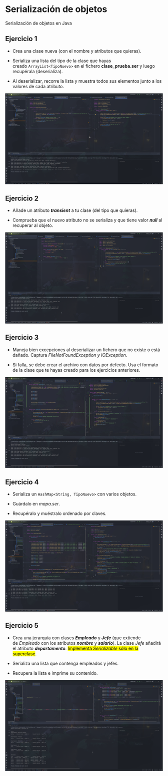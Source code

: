 # Serialización de objetos

Serialización de objetos en Java



## Ejercicio 1

- Crea una clase nueva (con el nombre y atributos que quieras).

- Serializa una lista del tipo de la clase que hayas creado `ArrayList<TipoNuevo>` en el fichero **clase_prueba.ser** y luego recupérala (deserializa). 

- Al deserializar, recorre la lista y muestra todos sus elementos junto a los valores de cada atributo.

![](img/1.png)



## Ejercicio 2

- Añade un atributo ***transient*** a tu clase (del tipo que quieras).

- Comprueba que el nuevo atributo no se serializa y que tiene valor ***null*** al recuperar al objeto.

![](img/2.png)



## Ejercicio 3

- Maneja bien excepciones al deserializar un fichero que no existe o está dañado. Captura *FileNotFoundException y* *IOException.*

- Si falla, se debe crear el archivo 
  con datos por defecto. Usa el formato de la clase que te hayas creado 
  para los ejercicios anteriores.

![](img/3.jpg)



## Ejercicio 4

- Serializa un `HashMap<String, TipoNuevo>` con varios objetos.

- Guárdalo en *mapa.ser*.

- Recupéralo y muéstralo ordenado por claves.

![](img/4.jpg)



## Ejercicio 5

- Crea una jerarquía con clases ***Empleado*** y ***Jefe*** (que extiende de *Empleado* con los atributos ***nombre*** y ***salario***). La clase *Jefe* añadirá el atributo ***departamento***. <mark>Implementa *Serializable* sólo en la superclase</mark>.

- Serializa una lista que contenga empleados y jefes.

- Recupera la lista e imprime su contenido.

![](img/5.png)
